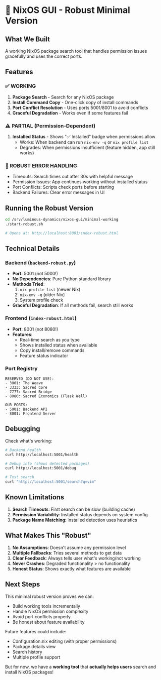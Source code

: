 # 🚀 NixOS GUI - Robust Minimal Version

## What We Built

A working NixOS package search tool that handles permission issues gracefully and uses the correct ports.

## Features

### ✅ WORKING
1. **Package Search** - Search for any NixOS package
2. **Install Command Copy** - One-click copy of install commands
3. **Port Conflict Resolution** - Uses ports 5001/8001 to avoid conflicts
4. **Graceful Degradation** - Works even if some features fail

### ⚠️ PARTIAL (Permission-Dependent)
1. **Installed Status** - Shows "✅ Installed" badge when permissions allow
   - Works: When backend can run `nix-env -q` or `nix profile list`
   - Degrades: When permissions insufficient (feature hidden, app still works)

### 🔧 ROBUST ERROR HANDLING
- Timeouts: Search times out after 30s with helpful message
- Permission Issues: App continues working without installed status
- Port Conflicts: Scripts check ports before starting
- Backend Failures: Clear error messages in UI

## Running the Robust Version

```bash
cd /srv/luminous-dynamics/nixos-gui/minimal-working
./start-robust.sh

# Opens at: http://localhost:8001/index-robust.html
```

## Technical Details

### Backend (`backend-robust.py`)
- **Port**: 5001 (not 5000!)
- **No Dependencies**: Pure Python standard library
- **Methods Tried**:
  1. `nix profile list` (newer Nix)
  2. `nix-env -q` (older Nix)
  3. System profile check
- **Graceful Degradation**: If all methods fail, search still works

### Frontend (`index-robust.html`)
- **Port**: 8001 (not 8080!)
- **Features**:
  - Real-time search as you type
  - Shows installed status when available
  - Copy install/remove commands
  - Feature status indicator

### Port Registry
```
RESERVED (DO NOT USE):
- 3001: The Weave
- 3333: Sacred Core
- 7777: Sacred Bridge
- 8080: Sacred Economics (Flask Well)

OUR PORTS:
- 5001: Backend API
- 8001: Frontend Server
```

## Debugging

Check what's working:
```bash
# Backend health
curl http://localhost:5001/health

# Debug info (shows detected packages)
curl http://localhost:5001/debug

# Test search
curl "http://localhost:5001/search?q=vim"
```

## Known Limitations

1. **Search Timeouts**: First search can be slow (building cache)
2. **Permission Variability**: Installed status depends on system config
3. **Package Name Matching**: Installed detection uses heuristics

## What Makes This "Robust"

1. **No Assumptions**: Doesn't assume any permission level
2. **Multiple Fallbacks**: Tries several methods to get data
3. **Clear Feedback**: Always tells user what's working/not working
4. **Never Crashes**: Degraded functionality > no functionality
5. **Honest Status**: Shows exactly what features are available

## Next Steps

This minimal robust version proves we can:
- Build working tools incrementally
- Handle NixOS permission complexity
- Avoid port conflicts properly
- Be honest about feature availability

Future features could include:
- Configuration.nix editing (with proper permissions)
- Package details view
- Search history
- Multiple profile support

But for now, we have a **working tool** that **actually helps users** search and install NixOS packages!